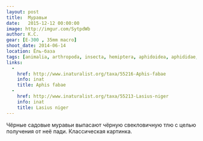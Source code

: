 ```yaml
---
layout: post
title:  Муравьи
date:   2015-12-12 00:00:00
image: http://imgur.com/SytpdWb
author: К.С.
gear: [E-300 , 35mm macro]
shoot_date: 2014-06-14
location: Ёль-база
tags: [animalia, arthropoda, insecta, hemiptera, aphidoidea, aphididae, aphis, aphis, aphis fabae, hymenoptera, vespoidea, formicidae, lasius, lasius niger]
links:
  -
    href: http://www.inaturalist.org/taxa/55216-Aphis-fabae
    info: inat
    title: Aphis fabae
  -
    href: http://www.inaturalist.org/taxa/55213-Lasius-niger
    info: inat
    title: Lasius niger
---
```


Чёрные садовые муравьи выпасают чёрную свекловичную тлю с целью получения от неё пади. Классическая картинка.
